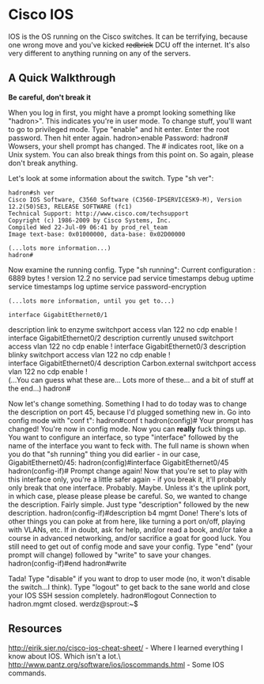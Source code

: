 # Cisco IOS

IOS is the OS running on the Cisco switches. It can be terrifying, because one wrong move and you've kicked <del>redbrick</del> DCU off the internet. It's also very different to anything running on any of the servers.

## A Quick Walkthrough

**Be careful, don't break it**

When you log in first, you might have a prompt looking something like "hadron>". This indicates you're in user mode. To change stuff, you'll want to go to privileged mode. Type "enable" and hit enter. Enter the root password. Then hit enter again.
    hadron>enable
    Password:
    hadron#
Wowsers, your shell prompt has changed. The # indicates root, like on a Unix system. You can also break things from this point on. So again, please don't break anything.

Let's look at some information about the switch. Type "sh ver":

    hadron#sh ver
    Cisco IOS Software, C3560 Software (C3560-IPSERVICESK9-M), Version 12.2(50)SE3, RELEASE SOFTWARE (fc1)
    Technical Support: http://www.cisco.com/techsupport
    Copyright (c) 1986-2009 by Cisco Systems, Inc.
    Compiled Wed 22-Jul-09 06:41 by prod_rel_team
    Image text-base: 0x01000000, data-base: 0x02D00000

    (...lots more information...)
    hadron#

Now examine the running config. Type "sh running":
    Current configuration : 6889 bytes
    !
    version 12.2
    no service pad
    service timestamps debug uptime
    service timestamps log uptime
    service password-encryption

    (...lots more information, until you get to...)

    interface GigabitEthernet0/1
   description link to enzyme
   switchport access vlan 122
   no cdp enable
    !
    interface GigabitEthernet0/2
   description currently unused
   switchport access vlan 122
   no cdp enable
    !
    interface GigabitEthernet0/3
   description blinky
   switchport access vlan 122
   no cdp enable
    !         
    interface GigabitEthernet0/4
   description Carbon.external
   switchport access vlan 122
   no cdp enable
    !         
    (...You can guess what these are... Lots more of these... and a bit of stuff at the end...)
    hadron#

Now let's change something. Something I had to do today was to change the description on port 45, because I'd plugged something new in. Go into config mode with "conf t":
    hadron#conf t
    hadron(config)#
Your prompt has changed! You're now in config mode. Now you can **really** fuck things up. You want to configure an interface, so type "interface" followed by the name of the interface you want to feck with. The full name is shown when you do that "sh running" thing you did earlier - in our case, GigabitEthernet0/45:
    hadron(config)#interface GigabitEthernet0/45
    hadron(config-if)#
Prompt change again! Now that you're set to play with this interface only, you're a little safer again - if you break it, it'll probably only break that one interface. Probably. Maybe. Unless it's the uplink port, in which case, please please please be careful. So, we wanted to change the description. Fairly simple. Just type "description" followed by the new description.
    hadron(config-if)#description b4 mgmt
Done! There's lots of other things you can poke at from here, like turning a port on/off, playing with VLANs, etc. If in doubt, ask for help, and/or read a book, and/or take a course in advanced networking, and/or sacrifice a goat for good luck. You still need to get out of config mode and save your config. Type "end" (your prompt will change) followed by "write" to save your changes.
    hadron(config-if)#end
    hadron#write

Tada! Type "disable" if you want to drop to user mode (no, it won't disable the switch...I think). Type "logout" to get back to the sane world and close your IOS SSH session completely.
    hadron#logout
    Connection to hadron.mgmt closed.
    werdz@sprout:~$

## Resources

http://eirik.sier.no/cisco-ios-cheat-sheet/ - Where I learned everything I know about IOS. Which isn't a lot.\\
http://www.pantz.org/software/ios/ioscommands.html - Some IOS commands.
